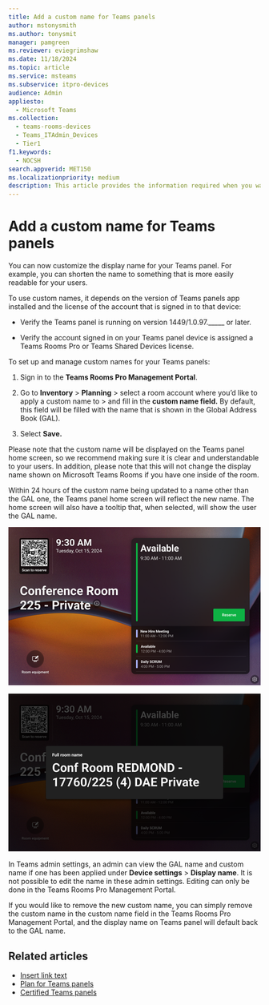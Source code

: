```yaml
---
title: Add a custom name for Teams panels
author: mstonysmith
ms.author: tonysmit
manager: pamgreen
ms.reviewer: eviegrimshaw
ms.date: 11/18/2024
ms.topic: article
ms.service: msteams
ms.subservice: itpro-devices
audience: Admin
appliesto: 
  - Microsoft Teams
ms.collection: 
  - teams-rooms-devices
  - Teams_ITAdmin_Devices
  - Tier1
f1.keywords: 
  - NOCSH
search.appverid: MET150
ms.localizationpriority: medium
description: This article provides the information required when you want to add in a custom name for a Microsoft Teams panel.
---
```


# Add a custom name for Teams panels
  
You can now customize the display name for your Teams panel. For example, you can shorten the name to something that is more easily readable for your users.  

To use custom names, it depends on the version of Teams panels app installed and the license of the account that is signed in to that device:

- Verify the Teams panel is running on version 1449/1.0.97._____ or later.

- Verify the account signed in on your Teams panel device is assigned a Teams Rooms Pro or Teams Shared Devices license.

To set up and manage custom names for your Teams panels:

1. Sign in to the __Teams Rooms Pro Management Portal__.

1. Go to __Inventory__ > __Planning__ > select a room account where you’d like to apply a custom name to > and fill in the __custom name field.__ By default, this field will be filled with the name that is shown in the Global Address Book (GAL).

1. Select __Save.__

Please note that the custom name will be displayed on the Teams panel home screen, so we recommend making sure it is clear and understandable to your users. In addition, please note that this will not change the display name shown on Microsoft Teams Rooms if you have one inside of the room.

Within 24 hours of the custom name being updated to a name other than the GAL one, the Teams panel home screen will reflect the new name. The home screen will also have a tooltip that, when selected, will show the user the GAL name.

![Home screen of Teams panel with the custom name.](media/custom-names/image.png)

![Dialogue box showing the full conference room name.](media/custom-names/image1.png)

  
In Teams admin settings, an admin can view the GAL name and custom name if one has been applied under __Device settings__ > __Display name__. It is not possible to edit the name in these admin settings. Editing can only be done in the Teams Rooms Pro Management Portal. 

If you would like to remove the new custom name, you can simply remove the custom name in the custom name field in the Teams Rooms Pro Management Portal, and the display name on Teams panel will default back to the GAL name.

## Related articles

- [Insert link text](/powershell/module/teams/new-csteamsipphonepolicy)
- [Plan for Teams panels](/microsoftteams/devices/teams-panels)
- [Certified Teams panels](teams-panels-certified-hardware.md)
